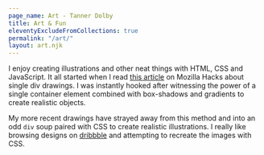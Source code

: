 ```yaml
---
page_name: Art - Tanner Dolby 
title: Art & Fun
eleventyExcludeFromCollections: true
permalink: "/art/"
layout: art.njk
---
```


I enjoy creating illustrations and other neat things with HTML, CSS and JavaScript. It all started when I read [this article](https://hacks.mozilla.org/2014/09/single-div-drawings-with-css/) on Mozilla Hacks about single div drawings. I was instantly hooked after witnessing the power of a single container element combined with box-shadows and gradients to create realistic objects. 

My more recent drawings have strayed away from this method and into an odd `div` soup paired with CSS to create realistic illustrations. I really like browsing designs on [dribbble](https://dribbble.com/) and attempting to recreate the images with CSS.